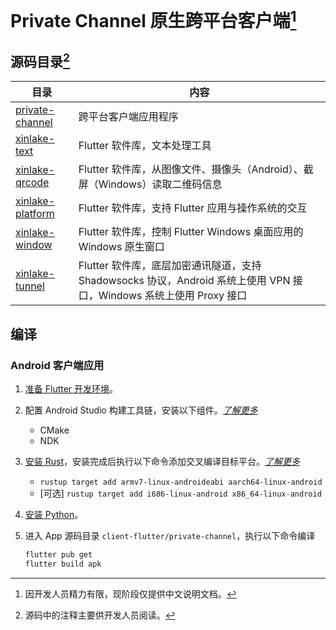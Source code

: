 # Private Channel 原生跨平台客户端[^1]

<!--
<p>
<a href='https://play.google.com/store/apps/details?id=xinlake.privch'>
<img alt='Get it on Google Play' height='100px' src='.lfs/google-play-badge-600x200.png'/>
</a>
</p>
-->

<!-- The app is also available on [Google Play](https://play.google.com/store/apps/details?id=xinlake.privch). -->

## 源码目录[^2]

| 目录 | 内容 |
|---------|---------|
| [private-channel](./private-channel/) | 跨平台客户端应用程序 |
| [xinlake-text](./xinlake-text/) | Flutter 软件库，文本处理工具 |
| [xinlake-qrcode](./xinlake-qrcode/) | Flutter 软件库，从图像文件、摄像头（Android）、截屏（Windows）读取二维码信息 |
| [xinlake-platform](./xinlake-platform/) | Flutter 软件库，支持 Flutter 应用与操作系统的交互 |
| [xinlake-window](./xinlake-window/) | Flutter 软件库，控制 Flutter Windows 桌面应用的 Windows 原生窗口 |
| [xinlake-tunnel](./xinlake-tunnel/) | Flutter 软件库，底层加密通讯隧道，支持 Shadowsocks 协议，Android 系统上使用 VPN 接口，Windows 系统上使用 Proxy 接口 |

## 编译
### Android 客户端应用
1. [准备 Flutter 开发环境](https://docs.flutter.dev/get-started/install/windows/mobile?tab=download)。
2. 配置 Android Studio 构建工具链，安装以下组件。[*了解更多*](https://developer.android.com/studio/projects/install-ndk)
    * CMake
    * NDK
3. [安装 Rust](https://www.rust-lang.org/tools/install)，安装完成后执行以下命令添加交叉编译目标平台。[*了解更多*](https://rust-lang.github.io/rustup/cross-compilation.html)
    * `rustup target add armv7-linux-androideabi aarch64-linux-android`
    * [可选] `rustup target add i686-linux-android x86_64-linux-android`
4. [安装 Python](https://www.python.org)。

5. 进入 App 源码目录 `client-flutter/private-channel`，执行以下命令编译
    ```sh
    flutter pub get
    flutter build apk
    ```

<!-- 
### Windows
## 环境
* [**Git**](https://git-scm.com). Make sure `git.exe` can be called by other build systems
* [**Flutter SDK**](https://flutter.dev). Make sure `flutter doctor -v` doesn't prompt issues after [installing the Flutter 
* [**Visual Studio 2022**](https://visualstudio.microsoft.com), only required to build Windows (native) application.
    * "Desktop development with C++" workload
    * C++ CMake tools for Windows
    * [Optional] Windows 10 SDK v10.0.20348.0

### Clean
```powershell
C:\privch\application> flutter clean
```

### Build PrivCh Android APK
* Option 1, using Flutter commands.
```powershell
C:\privch\application> flutter pub get

# This step is only required when doing a fresh build
C:\privch\application\android> .\gradlew.bat generateReleaseSources

C:\privch\application> flutter build apk
```

* Option 2, using Android Studio.

Run the `flutter pub get` command then open `<SOURCE-CODE>/application/android` with Android Studio. For fresh builds you need to execute `Build` -> `Run Generate Sources Gradle Tasks` before building APK

### Build PrivCh Windows Application
* Option 1, using Flutter commands.
```powershell
C:\privch\application> flutter pub get
C:\privch\application> flutter build windows
```

* Option 2, using Visual Studio.

Run the `flutter pub get` command, Open Visual Studio select "Open a local folder" then select `<SOURCE-CODE>/application/windows`. 
-->

<!-- 
## 屏幕
### Android
<p>
<table>
    <tr>
        <td><img src=".lfs/screen/life-2.jpg"/></td>
        <td><img src=".lfs/screen/life-3.jpg"/></td>
    </tr>
    <tr>
        <td colspan=2><img src=".lfs/screen/life-1.jpg"/></td>
    </tr>
</table>
<table>
    <tr>
        <td><img src=".lfs/screen/al-auto3.png"/></td>
        <td><img src=".lfs/screen/al-setting.png"/></td>
        <td><img src=".lfs/screen/al-about.png"/></td>
    </tr>
    <tr>
        <td><img src=".lfs/screen/ad-empty.png"/></td>
        <td><img src=".lfs/screen/ad-list2.png"/></td>
        <td><img src=".lfs/screen/ad-detail.png"/></td>
    </tr>
</table>
</p>

### Windows
<p>
<table>
    <tr>
        <td><img src=".lfs/screen/wl-1600x900-empty.png"/></td>
        <td><img src=".lfs/screen/wl-1600x900-encrypt.png"/></td>
    </tr>
    <tr>
        <td><img src=".lfs/screen/wd-1600x900-list2.png"/></td>
        <td><img src=".lfs/screen/wd-1600x900-about.png"/></td>
    </tr>
</table>
</p>
-->

[^1]: 因开发人员精力有限，现阶段仅提供中文说明文档。
[^2]: 源码中的注释主要供开发人员阅读。
